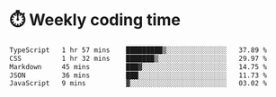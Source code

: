 
# :stopwatch: Weekly coding time
<!--START_SECTION:waka-->

```txt
TypeScript   1 hr 57 mins    █████████▒░░░░░░░░░░░░░░░   37.89 %
CSS          1 hr 32 mins    ███████▒░░░░░░░░░░░░░░░░░   29.97 %
Markdown     45 mins         ███▓░░░░░░░░░░░░░░░░░░░░░   14.75 %
JSON         36 mins         ███░░░░░░░░░░░░░░░░░░░░░░   11.73 %
JavaScript   9 mins          ▓░░░░░░░░░░░░░░░░░░░░░░░░   03.02 %
```

<!--END_SECTION:waka-->


<!-- <p> <img src="https://github-readme-stats.vercel.app/api?username=cozgerest&show_icons=true&hide_border=false" />  </p> -->

